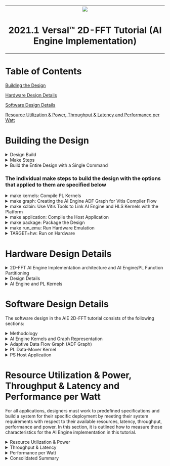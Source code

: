 <table>
 <tr>
   <td align="center"><img src="https://www.xilinx.com/content/dam/xilinx/imgs/press/media-kits/corporate/xilinx-logo.png" width="30%"/><h1>2021.1 Versal™ 2D-FFT Tutorial (AI Engine Implementation)</h1>
   </td>
 </tr>
</table>

# Table of Contents
[Building the Design](#Building-the-Design)

[Hardware Design Details](#Hardware-Design-Details)

[Software Design Details](#Software-Design-Details)

[Resource Utilization & Power, Throughput & Latency and Performance per Watt](#Resource-Utilization--Power-Throughput--Latency-and-Performance-per-Watt)

# Building the Design

<details>
<summary>Design Build</summary> 

## Design Build
In this section, you will build and run the 2D-FFT design using the AI Engine implementation. You will compile the AI Engine design and integrate it into a larger system design (including the Programmable Logic (PL) kernels and Processing System (PS) host application). You can review [Integrating the Application Section in the AI Engine Documentation](https://www.xilinx.com/html_docs/xilinx2021_1/vitis_doc/yii1603912637443.html) for the general flow. 

At the end of this section, the design flow will generate a new directory (called `build/`). Underneath are sub-directories named `fft2d_$(MAT_ROWS)x$(MAT_COLS)/x$(FFT_2D_INSTS)/` (for example, fft2d_1024x2048/x1/) depending on value of matrix dimensions `${MAT_ROWS}`, `${MAT_COLS}` and number of instances `$(FFT_2D_INSTS)` chosen in the build. Each sub-directory contains the `hw_emu/`, and/or `hw/` subfolders. The respective subfolders contain `Work/` and libadf.a, outputs from the AI Engine compiler, host app executable and the builds, targeted to `hw` or `hw_emu` respectively. The `hw_emu/` subfolder contains the build for hardware emulation. The `hw/` subfolder contains the build for hardware run on a VCK190 board.

</details>

<details>
<summary>Make Steps</summary> 

## Make Steps
To run the following `make` steps (e.g. `make kernels`, `make graph`, etc), you must be in the `AIE/` folder.\
Below are the `options` that can be specified in the make steps, see the make steps below for instructions how to apply them

`TARGET:` It can be set to hw or hw_emu to build the design in hardware or hardware emulation flow. Default is `hw_emu`

`FFT_2D_INSTS:` It can be set to 1, 5, or 10 to build the design with the number of kernel instances. Default is `1`

`ITER_CNT:` Number of iterations the design is run. Default is `8`

`FFT_2D_PT`: FFT 2D Point. Permissible values `64, 128, 256, 512 and 2048`

Dimensions of the Matrix:\
`MAT_ROWS x MAT_COLS:` Automatically configured as `FFT_2D_PT/2, FFT_2D_PT` -\
Number of Rows in the Input Matrix x Number of Cols in the Input Matrix,\
permissible values are `32x64, 64x128, 128x256, 256x512 and 1024x2048`. Default is `1024x2048`

`EN_TRACE:` Flag to enable trace-profiling. 0 is disabled and 1 is enabled. Default is `0 (disabled)`

The Makefile uses the below directory references:
```
# Relative fft_2d directory
RELATIVE_PROJECT_DIR := ./

# Absolute fft_2d directory = <user path>/Tutorials/AI_Engine/fft_2d
PROJECT_REPO := $(shell readlink -f $(RELATIVE_PROJECT_DIR))

DESIGN_REPO  := $(PROJECT_REPO)/design
AIE_SRC_REPO := $(DESIGN_REPO)/aie_src
HOST_APP_SRC := $(DESIGN_REPO)/host_app_src
PL_SRC_REPO  := $(DESIGN_REPO)/pl_src
SYSTEM_CONFIGS_REPO    := $(DESIGN_REPO)/system_configs
PROFILING_CONFIGS_REPO := $(DESIGN_REPO)/profiling_configs
BASE_BLD_DIR     := $(PROJECT_REPO)/build
FFTPT_BLD_DIR    := $(BASE_BLD_DIR)/fft2d_$(MAT_ROWS)x$(MAT_COLS)
INSTS_BLD_DIR    := $(FFTPT_BLD_DIR)/x$(FFT_2D_INSTS)
BUILD_TARGET_DIR := $(INSTS_BLD_DIR)/$(TARGET)
WORK_DIR         := Work
```

</details>

<details>
<summary>Build the Entire Design with a Single Command</summary>

## Build the Entire Design with a Single Command
If you are already familiar with the AI Engine and Vitis kernel compilation flows, you can build the entire design for each case of `FFT_2D_INSTS` with one command: 

```bash
make run (default hardware emulation, 1 instance, iterations=8, matrix dimentions rows=1024 and columns=2048, no trace-profiling )
```
or 
```bash
make run TARGET=hw FFT_2D_INSTS=5 ITER_CNT=16 EN_TRACE=1 FFT_2D_PT=64 (hardware, 5 instances, 16 iterations, enable trace profiling, matrix dimentions rows=32 and columns=64 )
```

This command will run the `make kernels`,`make graph`,`make xclbin`,`make application`,`make package` and `make run_emu` for hardware emulation or to run on hardware (VCK190 board) depending on the `TARGET` you specify. The settings also apply to individual make steps listed below.

**Note**

1) The generated files for each `FFT_2D_INSTS` are placed under invididual directory: `$(BUILD_TARGET_DIR)/`
2) See the specification in each make step below for options used and location of input and output files.

</details>

### The individual make steps to build the design with the options that applied to them are specified below

<details>
<summary>make kernels: Compile PL Kernels</summary> 

## make kernels: Compile PL Kernels
In this step, the Vitis compiler takes any V++ kernels (RTL or HLS C) in the PL region of the target platform (`xilinx_vck190_base_202110_1`) and the AI Engine kernels and graph and compiles them into their respective XO files. 

The following commands compiles the kernels (default TARGET=hw_emu, FFT_2D_INSTS=1, ITER_CNT=8 and FFT_2D_PT=2048). 

```
make kernels
```

The expanded command is as follows:

for dma_hls
```
mkdir -p $(BUILD_TARGET_DIR); \

cd $(BUILD_TARGET_DIR); \

v++ --target hw_emu --hls.clock 250000000:dma_hls --platform xilinx_vck190_base_202110_1 \
   --save-temps --temp_dir $(BUILD_TARGET_DIR)/_x --verbose -g -c -k dma_hls \
   $(DESIGN_REPO)/pl_src/dma_hls.cpp -o $(BUILD_TARGET_DIR)/dma_hls.hw_emu.xo
```
[Detailed Desicription of All Vitis Compiler Switches](https://www.xilinx.com/html_docs/xilinx2021_1/vitis_doc/vitiscommandcompiler.html#wrj1504034328013)\
Summary of the Switches used:
|Switch|Description|
|  ---  |  ---  |
|--target \| -t [hw\|hw_emu]|Specifies the build target.|
|--platform \| -f|Specifies the name of a supported acceleration platform as specified by the $PLATFORM_REPO_PATHS environment variable or the full path to the platform XPFM file.|
|--save-temps \| -s|Directs the Vitis compiler command to save intermediate files/directories created during the compilation and link process. Use the `--temp_dir` option to specify a location to write the intermediate files to.|
|--temp_dir <string>|This allows you to manage the location where the tool writes temporary files created during the build process. The temporary results are written by the Vitis compiler, and then removed, unless the `--save-temps` option is also specified.|
|--verbose|Display verbose/debug information.|
|--compile \| -c|Required for compilation to generate XO files from kernel source files.|
|--kernel \<arg\>\|-k \<arg\>|Compile only the specified kernel from the input file. Only one -k option is allowed per Vitis compiler command.|
|--output \| -o|Specifies the name of the output file generated by the V++ command. The DMA HLS kernels output should be XO.|

|Input|Description|
|  ---  |  ---  |
|$(PL_SRC_REPO)/dma_hls.cpp|Defines the data-mover PL kernel.|

|Output|Description|
|  ---  |  ---  |
|$(BUILD_TARGET_DIR)/dma_hls.hw_emu.xo|The data-mover kernel object file.|

</details>

<details>
<summary>make graph: Creating the AI Engine ADF Graph for Vitis Compiler Flow</summary> 

## make graph: Creating the AI Engine ADF Graph for Vitis Compiler Flow

An ADF graph can be connected to an extensible Vitis platform (the graph I/Os can be connected either to platform ports or to ports on Vitis kernels through Vitis compiler connectivity directives). 
* The AI Engine ADF C++ graph of the design contains AI Engine kernels and PL kernels. 
* All interconnects between kernels are defined in the C++ graph
* All interconnections to external I/O are fully specified in the C++ simulation testbench (`graph.cpp`) that instantiates the C++ ADF graph object. 

To compile the graph using the Makefile flow type (default FFT_2D_INSTS=1, ITER_CNT=8, FFT_2D_PT=2048) :
```
make graph
```
The following AI Engine compiler command compiles the AI Engine design graph: 
```
cd $(BUILD_TARGET_DIR); \

aiecompiler -include=$(AIE_SRC_REPO) -include=<DSPLIB_ROOT>/L1/include/aie \
   -include=<DSPLIB_ROOT>/L1/src/aie \
   -include=<DSPLIB_ROOT>/L1/tests/aie/inc \
   -include=<DSPLIB_ROOT>/L1/tests/aie/src \
   -include=<DSPLIB_ROOT>/L2/include/aie \
   -include=<DSPLIB_ROOT>/L2/tests/aie/common/inc \
   --verbose --Xpreproc="-DFFT2D_INSTS=1" --Xpreproc="-DMAT_ROWS=1024" --Xpreproc="-DMAT_COLS=2048" \
   --platform=<PLATFORM_REPO_PATHS/xilinx_vck190_base_202110_1>/xilinx_vck190_base_202110_1.xpfm \
   --log-level=5 --test-iterations=2 --dataflow --heapsize=7000 \
   --Xchess="main:bridge.llibs=softfloat m" --workdir=Work $(AIE_SRC_REPO)/graph.cpp 2>&1 | tee -a aiecompiler.log 

 ```
[AIE Programming Environment Documentation](https://www.xilinx.com/html_docs/xilinx2021_1/vitis_doc/vjv1611769393894.html)
|Switch|Description|
|  ---  |  ---  |
|--include=\<string\>|Specify compile-time include directory (zero or more).|
|--verbose\|-v|Verbose output of the AI Engine compiler emits compiler messages at various stages of compilation. These debug and tracing logs provide useful messages on the compilation process.|
|--Xpreproc="-D\<Pre-processor Macro String\>"|Specify compile time Macro.|
|--Xchess="\<Chess Make Options\>"|Specify compile time chess Make Options, "main:bridge.llibs=softfloat m" enables floating point operations.|
|--heapsize=\<int\>|Heapsize in bytes.|
|--log-level=\<int\>|Log level for verbose logging (default=1).|
|--workdir=\<string\>|By default, the compiler writes all outputs to a sub-directory of the current directory, called Work. Use this option to specify a different output directory.|

The following is a description of the output objects that results from executing the AI Engine compiler (`aiecompiler`) command

|Inputs Sources|Description|
|  ---  |  ---  |
|$(AIE_SRC_REPO)/graph.cpp|Defines the rowise and colwise fft graph objects.|

|Output Objects|Description|
|  ---  |  ---  |
|$(BUILD_TARGET_DIR)/libadf.a|Compiled AI Engine design graph|
|$(BUILD_TARGET_DIR)/Work/|Directory that contains all outputs of the AI Engine compiler.|
</details>

<details>
<summary>make xclbin: Use Vitis Tools to Link AI Engine and HLS Kernels with the Platform</summary> 

## make xclbin: Use Vitis Tools to Link AI Engine and HLS Kernels with the Platform
After the AI Engine kernels and graph and PL HLS kernels have been compiled, you can use the Vitis compiler to link them with the platform to generate a XCLBIN file. 

The Vitis tools allow you to integrate the AI Engine, HLS, and RTL kernels into an existing extensible platform. This is an automated step from a software developer perspective where the platform chosen is provided by the hardware designer (or you can opt to use one of the many extensible base platforms provided by Xilinx and the Vitis tools build the hardware design and integrate the AI Engine and PL kernels into the design).
 
To test this feature in this tutorial, use the base VCK190 platform to build the design.
 
The command to run this step is shown as follows (default TARGET=hw_emu, FFT_2D_INSTS=1, ITER_CNT=8, EN_TRACE=0, FFT_2D_PT=2048 ):
```
make xclbin
``` 

The expanded command is as follow: 
```
cd $(BUILD_TARGET_DIR);	\

v++ -l --platform xilinx_vck190_base_202110_1 --save-temps \
   --temp_dir $(BUILD_TARGET_DIR)/_x --verbose -g --clock.freqHz 250000000:dma_hls_0 \
   --clock.defaultTolerance 0.001 --config $(SYSTEM_CONFIGS_REPO)/x1.cfg \
   --vivado.prop fileset.sim_1.xsim.simulate.log_all_signals=true \
   -t hw_emu -o $(BUILD_TARGET_DIR)/vck190_aie_fft_2d.hw_emu.xclbin \
   $(BUILD_TARGET_DIR)/dma_hls.hw_emu.xo \
   $(BUILD_TARGET_DIR)/libadf.a

```

If EN_TRACE is enabled, the following v++ flags are also set
```
   --profile.data dma_hls:all:all or profile.data dma_hls:all:strmInp_from_colwiseFFT (for higher instances) \
   --profile.trace_memory DDR

```
For higher values of FFT_2D_INSTS, only the `strmInp_from_colwiseFFT` port is profiled to avoid too much data.

[Detailed Description of Vitis Linking Options](https://www.xilinx.com/html_docs/xilinx2021_1/vitis_doc/buildingdevicebinary.html#mjs1528399150499)\
|Switch|Description|
|  ---  |  ---  |
|--platform \| -f|Specifies the name of a supported acceleration platform as specified by the $PLATFORM_REPO_PATHS environment variable or the full path to the platform XPFM file.|
|--save-temps \| -s|Directs the V++ command to save intermediate files/directories created during the compilation and link process. Use the `--temp_dir` option to specify a location to write the intermediate files to.|
|--temp_dir <string>|This allows you to manage the location where the tool writes temporary files created during the build process. The temporary results are written by the Vitis compiler, and then removed, unless the `--save-temps` option is also specified.|
|--verbose|Display verbose/debug information.|
|--config <config_file>|Specifies a configuration file containing V++ switches.|
|--output \| -o|Specifies the name of the output file generated by the V++ command. In this design the outputs of the DMA HLS kernels and the PL kernels interfacing with the AI Engine are in XO files.|
|--profile.data [<kernel_name>\|all]:[<cu_name>\|all]:[<interface_name>\|all]\(:[counters\|all]\)|Enables monitoring of data ports through the monitor IPs. This option needs to be specified during linking. [Detailed Profiling Options](https://www.xilinx.com/html_docs/xilinx2021_1/vitis_doc/vitiscommandcompiler.html#lpy1600804966354)|
|--profile.trace_memory \<FIFO\>:\<size\>\|\<MEMORY\>[\<n\>]|When building the hardware target \(-t=hw\), use this option to specify the type and amount of memory to use for capturing trace data. [Detailed Profiling Options](https://www.xilinx.com/html_docs/xilinx2021_1/vitis_doc/vitiscommandcompiler.html#lpy1600804966354)|

The information to tell the linker how to connect the AI Engine and PL kernels together is described in a configuration file `system_configs/x$(FFT_2D_INSTS).cfg`. The file describes the overall connection scheme of the system.

```
[connectivity]
nk=dma_hls:1:dma_hls_0

#Connections For FFT-2D Insts 0...
stream_connect=dma_hls_0.strmOut_to_rowiseFFT:ai_engine_0.DataIn0
stream_connect=ai_engine_0.DataOut0:dma_hls_0.strmInp_from_rowiseFFT
stream_connect=dma_hls_0.strmOut_to_colwiseFFT:ai_engine_0.DataIn1
stream_connect=ai_engine_0.DataOut1:dma_hls_0.strmInp_from_colwiseFFT

[advanced]
# Disable Profiling in hw_emu so that it is faster...
param=hw_emu.enableProfiling=false

# Export the xsa of the design..
param=compiler.addOutputTypes=hw_export

```

[Detailed Description of Vitis Compiler Configuration File](https://www.xilinx.com/html_docs/xilinx2021_1/vitis_doc/vitiscommandcompiler.html?hl=--config#pni1524163195211)\
|Switch|Comment|
|  ---  |  ---  |
|--connectivity.nk|Number of kernels. `dma_hls:1:dma_hls_0` means that the Vitis compiler should instantiate one dma_hls kernel and name the instance `dma_hls_0`.|
|--connectivity.stream_connect|How the kernels will connect to IPs, platforms, or other kernels. The output of the AI Engine compiler tell you the interfaces that need to be connected. `dma_hls_0.strmOut_to_rowiseFFT:ai_engine_0.DataIn0` means that the Vitis compiler should connect the port `strmOut_to_rowiseFFT` of `dma_hls` pl-kernel to the shim channel of AI Engine with logical name `DataIn0`, defined in `$(AIE_SRC_REPO)/graph.cpp` as part of PLIO instantiation.|
|param=compiler.addOutputTypes=hw_export| This option tells the Vitis compiler that besides creating an XCLBIN file, it also outputs an XSA file which is needed to create a post-Vivado fixed platform for Vitis software developement.|

Note that the Vitis compiler calls Vivado® IP integrator under the hood to build the design. The platform and kernels are input to the Vivado Design Suite, which produces a simulation XSA or an XSA after running place and route on the design. The point at which the XSA is produced from Vivado is dependent on what `-target` option is set on the the Vitis compiler command line. 

Note that you can now view the Vivado project, which is located in the `$(BUILD_TARGET_DIR)/_x/link/vivado/vpl/prj` directory.

Now you have generated the XCLBIN file that will be used to execute your design on the platform.

</details>

<details>
<summary>make application: Compile the Host Application</summary> 

## make application: Compile the Host Application
You can compile the host application by following the typical cross-compilation flow for the Cortex-A72. To build the application run the following command (default FFT_2D_INSTS=1, ITER_CNT=8, FFT_2D_PT=2048 ):
```
make application
```
or
```
cd $(BUILD_TARGET_DIR);	\

aarch64-xilinx-linux-g++ -mcpu=cortex-a72.cortex-a53 -march=armv8-a+crc -fstack-protector-strong\
   -D_FORTIFY_SOURCE=2 -Wformat -Wformat-security -Werror=format-security --sysroot=$(SDKTARGETSYSROOT) -O -c\
   -std=c++14 -D__linux__ -D__PS_ENABLE_AIE__ -DXAIE_DEBUG -DFFT2D_INSTS=1 -DITER_CNT=8\
   -DMAT_ROWS=1024 -DMAT_COLS=2048 -I$(SDKTARGETSYSROOT)/usr/include/xrt -I$(XILINX_VITIS)/aietools/include/\
   -I$(SDKTARGETSYSROOT)/usr/include -I$(SDKTARGETSYSROOT)/usr/lib -I$(AIE_SRC_REPO) -I$(HOST_APP_SRC)\
   -I$(DSPLIB_ROOT)/L1/include/aie -I$(DSPLIB_ROOT)/L1/src/aie -I$(DSPLIB_ROOT)/L1/tests/aie/inc\
   -I$(DSPLIB_ROOT)/L1/tests/aie/src -I$(DSPLIB_ROOT)/L2/include/aie -I$(DSPLIB_ROOT)/L2/tests/aie/common/inc\
   $(BUILD_TARGET_DIR)/$(WORK_DIR)/ps/c_rts/aie_control_xrt.cpp -o $(BUILD_TARGET_DIR)/app_control.o

aarch64-xilinx-linux-g++ -mcpu=cortex-a72.cortex-a53 -march=armv8-a+crc -fstack-protector-strong\
   -D_FORTIFY_SOURCE=2 -Wformat -Wformat-security -Werror=format-security --sysroot=$(SDKTARGETSYSROOT) -O -c\
   -std=c++14 -D__linux__ -D__PS_ENABLE_AIE__ -DXAIE_DEBUG -DFFT2D_INSTS=1 -DITER_CNT=8\
   -DMAT_ROWS=1024 -DMAT_COLS=2048 -I$(SDKTARGETSYSROOT)/usr/include/xrt -I$(XILINX_VITIS)/aietools/include/\
   -I$(SDKTARGETSYSROOT)/usr/include -I$(SDKTARGETSYSROOT)/usr/lib -I$(AIE_SRC_REPO) -I$(HOST_APP_SRC)\
   -I$(DSPLIB_ROOT)/L1/include/aie -I$(DSPLIB_ROOT)/L1/src/aie -I$(DSPLIB_ROOT)/L1/tests/aie/inc\
   -I$(DSPLIB_ROOT)/L1/tests/aie/src -I$(DSPLIB_ROOT)/L2/include/aie -I$(DSPLIB_ROOT)/L2/tests/aie/common/inc\
   $(HOST_APP_SRC)/fft_2d_aie_app.cpp -o $(BUILD_TARGET_DIR)/fft_2d_aie_app.o -L$(SDKTARGETSYSROOT)/usr/lib\
   -L$(XILINX_VITIS)/aietools/lib/aarch64.o -L$(XILINX_VITIS)/aietools/lib/lnx64.o -ladf_api_xrt -lxrt_coreutil

aarch64-xilinx-linux-g++ -mcpu=cortex-a72.cortex-a53 -march=armv8-a+crc -fstack-protector-strong
   -D_FORTIFY_SOURCE=2 -Wformat -Wformat-security -Werror=format-security --sysroot=$(SDKTARGETSYSROOT)\
   $(BUILD_TARGET_DIR)/app_control.o $(BUILD_TARGET_DIR)/fft_2d_aie_app.o -L$(SDKTARGETSYSROOT)/usr/lib\
   -L$(XILINX_VITIS)/aietools/lib/aarch64.o -L$(XILINX_VITIS)/aietools/lib/lnx64.o\
   -ladf_api_xrt -lxrt_coreutil -o $(BUILD_TARGET_DIR)/fft_2d_aie_xrt.elf
```
[XRT Documentation](https://xilinx.github.io/XRT/2021.1/html/index.html)\
[Details of Host Application Programming](https://www.xilinx.com/html_docs/xilinx2021_1/vitis_doc/devhostapp.html#vpy1519742402284)
|Switch|Description|
|  ---  |  ---  |
|-O \| Optimize.| Optimizing compilation takes somewhat more time, and a lot more memory for a large function. With -O, the compiler tries to reduce code size and execution time, without performing any optimizations that can take a great deal of compilation time.|
|-D__linux__|
|-DXAIE_DEBUG|Enable debug interface capabilities where certain core status, event status, or stack trace can be dumped out.|
|-D\<Pre-processor Macro String\>=\<value\>|Pass Pre-processor Macro definitions to the cross-compiler.|
|-I \<dir\>|Add the directory `dir` to the list of directories to be searched for header files.|
|-o \<file\>|Place output in file `<file>`. This applies regardless of the output being produced, whether it be an executable file, an object file, an assembler file or preprocessed C code.|
|--sysroot=\<dir\>|Use `dir` as the logical root directory for headers and libraries. For example, if the compiler would normally search for headers in `/usr/include` and libraries in `/usr/lib`, it will instead search `dir/usr/include` and `dir/usr/lib`. This is automatically set by the `env_setup.sh` script|
|-l\<library\>|Search the library named `library` when linking. The 2D-FFT tutorial requires `adf_api_xrt` and `xrt_coreutil` libraries.|
|-L \<dir\>|Add directory `<dir>` to the list of directories to be searched for -l.|

The following is a description of the input sources compiled by the AI Engine compiler command. 

|Inputs Sources|Description|
|  ---  |  ---  |
|$(HOST_APP_SRC)/fft_2d_aie_app.cpp|Source application file for the `fft_2d_aie_xrt.elf` that will run on an A72 processor.|
|$(BUILD_TARGET_DIR)/Work/ps/c_rts/aie_control_xrt.cpp|This is the AI Engine control code generated implementing the graph APIs for the Lenet graph.|

The following is a description of the output objects that results from executing the AI Engine compiler command with the above inputs and options. 

|Output Objects|Description|
|  ---  |  ---  |
|$(BUILD_TARGET_DIR)/fft_2d_aie_xrt.elf|The executable that will run on an A72 processor.|

</details>

<details>
<summary>make package: Package the Design</summary> 

## make package: Package the Design
With the AI Engine outputs created, as well as the new platform, you can now generate the Programmable Device Image (PDI) and a package to be used on an SD card. The PDI contains all executables, bitstreams, configurations of the device. The packaged SD card directory contains everything to boot Linux, the generated applications and `.xclbin`.

The command to run this step is as follows (default TARGET=hw_emu, EN_TRACE=0, FFT_2D_INSTS=1, FFT_2D_PT=2048 ):
```
make package
``` 

or 
```
cp $(PROJECT_REPO)/run_script.sh $(BUILD_TARGET_DIR)/
cd$(BUILD_TARGET_DIR);	\

v++ -p -t hw --save-temps --temp_dir $(BUILD_TARGET_DIR)/_x -f xilinx_vck190_base_202110_1\
   --package.rootfs $(XLNX_VERSAL)/rootfs.ext4\
   --package.kernel_image $(XLNX_VERSAL)/Image --package.boot_mode=sd\
   --package.out_dir $(BUILD_TARGET_DIR)/package --package.image_format=ext4\
   --package.sd_file $(BUILD_TARGET_DIR)/fft_2d_aie_xrt.elf \
   $(BUILD_TARGET_DIR)/vck190_aie_fft_2d.hw.xclbin $(BUILD_TARGET_DIR)/libadf.a \
   --package.defer_aie_run \
```

If EN_TRACE is enabled, the following v++ flags are also set
```
   --package.sd_file $(PROFILING_CONFIGS_REPO)/xrt.ini
```

If XRT_ROOT is set, the following v++ flags are also set
```
   --package.sd_dir $(XRT_ROOT)
```
[Details of Packaging the System](https://www.xilinx.com/html_docs/xilinx2021_1/vitis_doc/packagesystem1.html#cwq1586366344968)
|Switch|Description|
|  ---  |  ---  |
|--target \| -t [hw\|hw_emu]|Specifies the build target.|
|--package \| -p|Packages the final product at the end of the Vitis compile and link build process.|
|--package.rootfs \<arg\>|Where \<arg\> specifies the absolute or relative path to a processed Linux root file system file. The platform RootFS file is available for download from xilinx.com. Refer to the Vitis Software Platform Installation for more information.|
|--package.kernel_image \<arg\>|Where \<arg\> specifies the absolute or relative path to a Linux kernel image file. Overrides the existing image available in the platform. The platform image file is available for download from xilinx.com. Refer to the Vitis Software Platform Installation for more information.|
|--package.boot_mode \<arg\>|Where \<arg\> specifies <ospi\|qspi\|sd> Boot mode used for running the application in emulation or on hardware.|
|--package.image_format|Where \<arg\> specifies \<ext4\|fat32\> output image file format. `ext4`: Linux file system and `fat32`: Windows file system|
|--package.sd_file|Where \<arg\> specifies an ELF or other data file to package into the `sd_card` directory/image. This option can be used repeatedly to specify multiple files to add to the `sd_card`.|
|--package.defer_aie_run| Load the AI Engine application with the ELF file, but wait to run it until graph run directs it. Required in PS based AI Engine flow.|

|Inputs Sources|Description|
|  ---  |  ---  |
|$(PLATFORM_REPO_PATHS)/sw/versal/xrt|The PS Host Application needs the XRT headers in this folder to execute.|
|$(PLATFORM_REPO_PATHS)/sw/versal/xilinx-versal/rootfs.ext4|The Root Filesystem file for Petalinux.|
|$(PLATFORM_REPO_PATHS)/sw/versal/xilinx-versal/Image|The pre-built Petalinux Image the processor boots from.|
|$(BUILD_TARGET_DIR)/fft_2d_aie_xrt.elf|The PS Host Application executabled created in the `make application` step.|
|$(BUILD_TARGET_DIR)/vck190_aie_fft_2d.hw_emu.xclbin|The XCLBIN file created in the `make xclbin` step.|
|$(BUILD_TARGET_DIR)/libadf.a|The compiled AI Engine design graph created in the `make graph` step.|

The output of the V++ Package step is the package directory that contains the contents to run hardware emulation. 

|Output Objects|Description|
|  ---  |  ---  |
|$(BUILD_TARGET_DIR)/package|The hardware emulation package that contains the boot file, hardware emulation launch script, the PLM and PMC boot files, the PMC and QEMU command argument specification files, and the Vivado simulation folder.|

</details>

<details>
<summary>make run_emu: Run Hardware Emulation</summary>

## make run_emu: Run Hardware Emulation
After packaging, everything is set to run emulation or hardware. 
To run emulation use the following command ( default TARGET=hw_emu ):
```
make run_emu 
```
or
```
###########################################################################
Hardware Emulation Goto:
$(BUILD_TARGET_DIR)/package

and do:
./launch_hw_emu.sh or ./launch_hw_emu.sh -g (for waveform viewer)...

```
When launched, you will see the QEMU simulator load. Wait for the autoboot countdown to go to zero, and after a few minutes, you will see the root Linux prompt come up: 
```bash
root@versal-rootfs-common-2021.1:~#
```
After the root prompt comes up, run the following commands to run the design:  
```
mount /dev/mmcblk0p1 /mnt
cd /mnt
export XILINX_XRT=/usr
./fft_2d_aie_xrt.elf a.xclbin
```
The `fft_2d_aie_xrt.elf` should execute, and after a few minutes, you should see the output with *TEST PASSED* on the console. When this is shown, run the following keyboard command to exit the QEMU instance: 

```
#To exit QEMU Simulation
Press CtrlA, let go of the keyboard, and then press x 
```

To run with waveform do the following:
```
cd $(BUILD_TARGET_DIR)/package
./launch_hw_emu.sh -g
```
The XSIM Waveform Viewer is launched. Drag and drop the signals into the Viewer and click Play to start the emulation. Go back to the terminal and wait for the Linux prompt to show up. 

In the XSIM Waveform Viewer, you will see the signals you added to the waveform adjusting over the execution of the design. Once done, hit the pause button and close the window to end the emulation.\
\
Waveform View of the 32x64 - 1x design:\
![Image of 2D-FFT AIE HW_EMU run Waveform View For 32x64-1x Design](images/fft_2d_aie_hw_emu_waveform_view_32x64_x1.PNG)

</details>

<details>
<summary>TARGET=hw: Run on Hardware</summary>

## Run on Hardware

To run the design in hardware, re-run the following "make" steps with TARGET=hw and other applicable options (see the make steps above)
```
make kernels TARGET=hw
make xclbin TARGET=hw 
make package TARGET=hw 
```
These command create a `$(BUILD_TARGET_DIR)` folder with the kernels, `xclbin`, and `package` for a hardware run. 

Then run the following step to setup the execution file; the generated images and base images (`$(BUILD_TARGET_DIR)/package/sd_card` and `$(BUILD_TARGET_DIR)/package/sd_card.img`)
```
make run_emu TARGET=hw 
```
These command create a `build/hw` folder with the kernels, `xclbin`, and `package` for a hardware run. 

Now follow **Steps 1-9** to run the `fft_2d_aie_xrt.elf` excutable on your VCK190 board. 

**Step 1.** Ensure your board is powered off. 

**Step 2.** Use an SD card writer (such as balenaEtcher) to flash the `sd_card.img` file an SD card. 

**Step 3.** Plug the flashed SD card into the top slot of the VCK190 board. 

**Step 4.** Set the switch SW1 Mode\[3:0\]=1110 = OFF OFF OFF ON

**Step 5.** Connect your computer to the VCK190 board using the included USB cable. 

**Step 6.** Open a TeraTerm terminal and select the correct COM port. Set the port settings to the following: 
```
Port: <COMMXX>
Speed: 115200
Data: 8 bit
Parity: none
Stop Bits: 1 bit
Flow control: none
Transmit delay: 0 msec/char 0 msec/line
```

**Step 7.** Power on the board.

**Step 8.** Wait until you see the `root@versal-rootfs-common-2021_1` Linux command prompt. Press enter a few times to get past any `xinit` errors. 

**Step 9.** Run the following commands into the TeraTerm terminal: 
```
cd /mnt/sd-mmcblk0p1
export XILINX_XRT=/usr
./init.sh

./fft_2d_aie_xrt.elf a.xclbin
```

</details>

# Hardware Design Details
<details>
<summary>2D-FFT AI Engine Implementation architecture and  AI Engine/PL Function Partitioning</summary>

## 2D-FFT AI Engine Implementation architecture and  AI Engine/PL Function Partitioning
The following figure shows a high level block diagram of the design. The test harness consists of the AI Engine and data-mover-HLS kernels(dma_hls). In this setup, the interface between the data-mover kernels and AI Engine cores is AXI4-stream, with the data width of 128bit and the data-mover kernels and the AI Engine array interface are running at 250MHz.
Datamover is pl-based data generator and checker, it generates impulse input and checks the output of rowise-fft core for response of the same, and subsequently generates the transposed pattern of the rowise fft output and feeds that to the colwise fft core and checks the output of the same.

![Image of 2D-FFT AIE Implementation Architecture](images/fft_2d_aie_block_diagram.PNG)

</details>

<details>
<summary>Design Details</summary>

## Design Details
The design in this tutorial starts with a base platform containing the Control Interface and Processing System (CIPS), NoC, and AI Engine and the interfaces among them. The v++ linker step builds on top of the base platform by adding the AI Engine graphs and PL kernels. To add the various functions in a system level design, PL kernels are added to the base platform depending on the application, that is, the PL kernels present in each design may vary. An ADF graph is connected to an extensible Vitis platform where the graph I/Os are connected either to the platform ports or to ports on Vitis kernels through the the Vitis compiler connectivity directives. In the design, the components are added by v++ -l step (make XCLBIN in the tool flow section above) and include the following:
* `libadf.a`
* data-mover kernel (`dma_hls.[hw|hw_emu].xo`)
* connections interfaces defined in system configuration file

To see a schematic view of the design with the extended platform as shown in the following figure, open in Vivado 

`build/fft2d_$(MAT_ROWS)x$(MAT_COLS)/x$(FFT_2D_INSTS)/[hw|hw_emu]/_x/link/vivado/vpl/prj/prj.xpr`

![Image of 2D-FFT AIE 1x Vivado BD](images/fft_2d_aie_1x_vivado_bd.PNG)

In this design, the 2D FFT computation happens in two stages: the first compute is across the row vectors and the second stage is performed across the column vectors. The input data is accessed linearly and streamed to the AI Engines which perform MAT_COLS( default 2048 ) point FFT. The data coming out of the AI Engines is streamed to a PL Kernels where it is checked against the expected pattern(First row should be 1 remaining should be 0), mismatch if any is recorded in variable stage0_errCnt. Transposed pattern of the output of the row vectors is then linearly streamed into another AI Engine which performs MAT_ROWS( default 1024 ) point FFT. The output is streamed into data-mover kernel again and is checked against expected pattern(All values should be 1), mismatch if any is stored in variable stage1_errCnt. Finally the sum of stage0_errCnt and stage1_errCnt is returned from the kernel, which is read in the host app to determine whether the test has passed or failed.

Notice the system debugging and profiling IP (DPA) is added to the PL region of the device to capture AI Engine run-time trace data if the EN_TRACE option is enabled in the design. The dma_hls kernel and the AI Engine Array Interface are both operating at 250 MHz and unlike the DSP implementation there is no clock domain crossing in the PL region in this design.

</details>

<details>
<summary>AI Engine and PL Kernels</summary>

## AI Engine and PL Kernels
The top level AI Engine graph graph.cpp contains 2 subgraphs, `FFTrows_graph` and `FFTcols_graph`. Each subgraph contains the individual AI Engine kernel, `*FFTrow_gr.getKernels()` and `*FFTcol_gr.getKernels()` which performs `MAT_COLS` and `MAT_ROWS` point FFT respectively.

The PL-based data-movers consist of dma_hls kernel, which generates impulse input and check the output of each fft stage for the expected pattern.

**DMA_HLS**
* Internally comprises of 4 loops mm2s0, s2mm0 , mm2s1 and s2mm1. With s2mm0 - mm2s1 sequenced one after the other and wrapped into dmaHls_rowsToCols function and, mm2s0, dmaHls_rowsToCols and s2mm1 concurrently scheduled.
* The data width is 128 bits at both the AXI4-stream IO side.
* Working at 250 Mhz.

</details>

# Software Design Details
The software design in the AIE 2D-FFT tutorial consists of the following sections:

<details>
<summary>Methodology</summary>

## Methodology
The following figure elaborates on the AIE Implementation Methodology.

![Image of 2D-FFT AIE Implementation Methodology](images/fft_2d_aie_block_diagram_methodology.PNG)

### AIE
* **Independent Cores** \
Both AIE graphs for `FFTrows_graph` and `FFTcols_graph` are to be configured to be independent, with runtime ratios set to >= 0.6. So that each can be run independently of each other.
```
...
runtime<ratio>(*FFTrow_gr.getKernels()) = 0.6;
...
runtime<ratio>(*FFTcol_gr.getKernels()) = 0.6;
...
```

* **Window Streaming Buffer Config** \
Graph `FFTrows_graph` does `MAT_COLS` point FFT and runs for `MAT_ROWS` number of Iterations. But for graph `FFTcols_graph` increase the `TP_WINDOW_VSIZE` to `MAT_COLS` instead of `MAT_ROWS` and it does `MAT_ROWS` point FFT, but runs for `MAT_ROWS` number of Iterations instead of `MAT_COLS`. This reduces the ping-pong overhead which improves the overall throughput. \
Large windows may result in mapper errors due to excessive memory usage. The increased `TP_WINDOW_VSIZE` reduces ping-pong overhead, but increases the utilization of AIE cores and thereby the power consumption. In this design due to rows to cols ratio being 1:2 the `TP_WINDOW_VSIZE` of both graphs are also in the same ratio. Which gives an additional increase in throughput with minimal increase in utilization.
```
...
// TP_WINDOW_VSIZE for FFTrows_graph...
#define FFT_ROW_TP_WINDOW_VSIZE MAT_COLS

// TP_WINDOW_VSIZE for FFTcols_graph
// Increasing the "TP__WINDOW _VSIZE" so that the ping-pong overhead is less
// Assigning it as MAT_COLS instead of MAT_ROWS...
#define FFT_COL_TP_WINDOW_VSIZE MAT_COLS
...
// FFTrows_graph I/O WINDOW BUFF SIZE IN BYTES...
#define FFT_ROW_WINDOW_BUFF_SIZE (FFT_ROW_TP_WINDOW_VSIZE * 4)
// FFTcols_graph I/O WINDOW BUFF SIZE IN BYTES...
#define FFT_COL_WINDOW_BUFF_SIZE (FFT_COL_TP_WINDOW_VSIZE * 4)
...
```

### Data-Mover
* **Data Generation/Checking and Sequencing** \
The data-mover comprises of 4 loops `mm2s0, s2mm0, mm2s1 and s2mm1`.\
`s2mm0 and mm2s1` are wrapped into a single function `dmaHls_rowsToCols`. Within that the execution sequence is `s2mm0` followed by `mm2s1`. `s2mm0 and s2mm1` functions check the output of `rowise and colwise fft` respectively, against expected golden.

* **Concurrent Scheduling** \
The concurrent scheduling is required so that each function is independently running and the execution of one function is not blocking the other.\
The concurrent scheduling of the 3 functions `mm2s0, dmaHls_rowsToCols and s2mm1`, done as below using `#pragma HLS DATAFLOW`.
```
#pragma HLS DATAFLOW
...
LOOP_ITER_MM2S0:for(int i = 0; i < iterCnt; ++i)
{
   #pragma HLS loop_tripcount min=1 max=8
   
   mm2s0(strmOut_to_rowiseFFT, matSz);
}

LOOP_ITER_S2MM0_TO_MM2S1:for(int i = 0; i < iterCnt; ++i)
{
   #pragma HLS loop_tripcount min=1 max=8
   
   dmaHls_rowsToCols(strmInp_from_rowiseFFT, strmOut_to_colwiseFFT, \
                     matSz, rows, cols, stg0_errCnt, goldenVal);
}

LOOP_ITER_S2MM1:for(int i = 0; i < iterCnt; ++i)
{
   #pragma HLS loop_tripcount min=1 max=8
   
   s2mm1(strmInp_from_colwiseFFT, matSz, stg1_errCnt, goldenVal);
}
...
```

* **Vitis HLS Scheduling and Dataflow View**
![Image of Datamover Scheduler View](images/dma_hls_scheduler_view.PNG)
![Image of Datamover Dataflow View](images/dma_hls_dataflow_view.PNG)

### Streaming Interface Data-width
Streaming Interface Data-width is kept as `128Bit` to reduce Read/Write overhead while processing data.

### Frequency Selection
As In the AI Engine Implementation AIE Kernels are configured for `cint16 / 4bytes` and the streaming interface is at `128bit / 16bytes`, frequency of the AIE array is at 1000Mhz and the data-mover is kept at 250Mhz, maintaining a 1:4 ratio.

</details>

<details>
<summary>AI Engine Kernels and Graph Representation</summary>

## AI Engine Kernels and Graph Representation
An AI Engine kernel is a C/C++ program written using specialized intrinsic calls that target the VLIW vector processor. The AI Engine compiler compiles the kernel code to produce an executable ELF file for each of the AI Engines being used in the design. Review [AI Engine Kernel Programming Section in the AI Engine Documentation](https://www.xilinx.com/html_docs/xilinx2021_1/vitis_doc/yii1603912637443.html) for a high-level overview of kernel programming. These kernels can be stitched together to function as AI Engine graphs written in C++. In this design, the AI Engine compiler writes a summary of compilation results $(BUILD_TARGET_DIR)/Work/graph.aiecompile_summary. You can view the graph by running the following command:

`vitis_analyzer $(BUILD_TARGET_DIR)/Work/graph.aiecompile_summary`

The following figures show the graph representation of the AI Engine kernels (default fft 2048 point and fft 1024 point, FFT_2D_INSTS=1). Note in addition to the compute units there are also the twiddle factor LUTs (fft_lut_tw*) and temporary buffers for FFT stages (fft_2048/1024_tmp*)

![Image of 2D-FFT AI Engine 2K point Graph](images/fft_2d_aie_fft_rows_graph_for_2kpt_1x.PNG)
![Image of 2D-FFT AI Engine 1K point Graph](images/fft_2d_aie_fft_cols_graph_for_1kpt_1x.PNG)

</details>

<details>
<summary>Adaptive Data Flow Graph (ADF Graph)</summary>

## Adaptive Data Flow Graph (ADF Graph)

This section describes the overall data-flow graph specification of the 2D-FFT design using AI Engine which is compiled by the AI Engine compiler. Refer to [AI Engine Programming Section in the AI Engine Documentation](https://www.xilinx.com/html_docs/xilinx2021_1/vitis_doc/yii1603912637443.html) for information on ADF graphs.

The overall graph definition of the design is contained in the `graph.cpp` file. The top level graph in contains of 2 subgraphs, `FFTrows_graph` and `FFTcols_graph`, each with `FFT_2D_INSTS` number of objects. The following describes the definition of the subgraphs (the FFTrows_graph is used as illustration).

### Define the graph class
Define the graph classes by using the objects defined in the appropriate name space. It must include the Adaptive Data Flow (ADF) library and [Vitis DSP Library](https://xilinx.github.io/Vitis_Libraries/dsp/2021.1/user_guide/L2/2-dsp-lib-func.html#fft-ifft) for fft. A general specification is put in for adf namespace:
```
#pragma once

// Input data type...
#define FFT_2D_TT_DATA cint16
// Twiddle Factor data type...
#define FFT_2D_TT_TWIDDLE cint16

// FFTrows_graph FFT point size...
#define FFT_ROW_TP_POINT_SIZE MAT_COLS
// FFTcols_graph FFT point size...
#define FFT_COL_TP_POINT_SIZE MAT_ROWS

// 1 (FFT) or 0 (IFFT)...
#define FFT_2D_TP_FFT_NIFFT 1
// 0 Bit Shift before output, will have to change based on input...
#define FFT_2D_TP_SHIFT 0    
// FFT divided over 1 FFT Kernel...
#define FFT_2D_TP_CASC_LEN 1    
// Dynamic FFT Point Size is disabled...
#define FFT_2D_TP_DYN_PT_SIZE 0 

// TP_WINDOW_VSIZE for FFTrows_graph...
#define FFT_ROW_TP_WINDOW_VSIZE MAT_COLS

// TP_WINDOW_VSIZE for FFTcols_graph
// Increasing the "TP__WINDOW _VSIZE" so that the ping-pong overhead is less
// Assigning it as MAT_COLS instead of MAT_ROWS...
#define FFT_COL_TP_WINDOW_VSIZE MAT_COLS

// FFTrows_graph I/O WINDOW BUFF SIZE IN BYTES...
#define FFT_ROW_WINDOW_BUFF_SIZE (FFT_ROW_TP_WINDOW_VSIZE * 4)
// FFTcols_graph I/O WINDOW BUFF SIZE IN BYTES...
#define FFT_COL_WINDOW_BUFF_SIZE (FFT_COL_TP_WINDOW_VSIZE * 4)

#include "adf.h"
#include "fft_ifft_dit_1ch_graph.hpp"

using namespace adf;
namespace dsplib = xf::dsp::aie;

```
All user graphs are defined from the class graph, for example in the FFTrows_graph design:

```
class FFTrows_graph: public graph
{
   public:
   	port<input>   in;
   	port<output> out;
      
   	// Constructor - with Rowise FFT graph class initialization...
   	FFTrows_graph()
      {
         dsplib::fft::dit_1ch::fft_ifft_dit_1ch_graph<FFT_2D_TT_DATA, FFT_2D_TT_TWIDDLE, FFT_ROW_TP_POINT_SIZE,
         FFT_2D_TP_FFT_NIFFT, FFT_2D_TP_SHIFT, FFT_2D_TP_CASC_LEN, FFT_2D_TP_DYN_PT_SIZE, FFT_ROW_TP_WINDOW_VSIZE> FFTrow_gr;
         
         runtime<ratio>(*FFTrow_gr.getKernels()) = 0.6;
         
         connect< window<FFT_ROW_WINDOW_BUFF_SIZE> > (in,   FFTrow_gr.in);
         connect< window<FFT_ROW_WINDOW_BUFF_SIZE> > (FFTrow_gr.out, out);
   	}
};
```

### Top level Application
Define a top level application file (`graph.cpp` in this design) that contains an instance of the graph class and connect the graph to a simulation platform to provide file input and output (in the case of FFT2D_INSTS = 1 to the two subgraphs):

```
#include "graph.h"

// Subgraph objects...
FFTrows_graph fft_rows[FFT2D_INSTS];
FFTcols_graph fft_cols[FFT2D_INSTS];

// Instantiating PLIOs...
PLIO *attr_i0 = new PLIO("DataIn0",  plio_128_bits, "../../../../design/aie_src/aiesim_data/input0.txt");
PLIO *attr_i1 = new PLIO("DataIn1",  plio_128_bits, "../../../../design/aie_src/aiesim_data/input1.txt");

PLIO *attr_o0 = new PLIO("DataOut0", plio_128_bits, "data/output0.txt");
PLIO *attr_o1 = new PLIO("DataOut1", plio_128_bits, "data/output1.txt");

simulation::platform<2, 2> plat( attr_i0,
                                 attr_i1,
                                 
                                 attr_o0,
                                 attr_o1
                               );

connect<> neti0(plat.src[0], fft_rows[0].in);
connect<> neti1(plat.src[1], fft_cols[0].in);

connect<> neto0(fft_rows[0].out, plat.sink[0]);
connect<> neto1(fft_cols[0].out, plat.sink[1]);
```

The main function is called under the guard bounds of \_\_AIESIM\_\_ like below, to avoid conflict with "main" function in the host application:

```
#ifdef __AIESIM__

   int main(int argc, char ** argv)
   {
      for(int i = 0; i< FFT2D_INSTS; i++)
      {
         // Intialise the graphs...

         fft_rows[i].init();
         fft_cols[i].init();
      }

      for(int i = 0; i< FFT2D_INSTS; i++)
      {
         // Run the graphs...

         fft_rows[i].run(MAT_ROWS);
         fft_cols[i].run(MAT_ROWS);
      }

      for(int i = 0; i< FFT2D_INSTS; i++)
      {
         // End the graphs once done...

         fft_rows[i].end();
         fft_cols[i].end();
      }
      
      return 0;
   }

#endif
```

</details>

<details>
<summary>PL Data-Mover Kernel</summary>

## PL Data-Mover Kernel

In addition to the kernels operating in the AI Engine array, this design specifies a data-mover kernel to run in the PL region of the device (written in HLS C++). The data-mover kernel is brought into the design during the Vitis kernel compilation. Which is further replicated based on `FFT_2D_INSTS` value. The software design of the data-mover kernel is described below:

### dma_hls (dma_hls.cpp)
The `dma_hls` kernel reads data from a Memory Mapped AXI4 (MM-AXI4) interface and writes it to an AXI4-Stream Interface

#### Top Function Declaration
The `dma_hls` kernel takes the following arguments, as shown in the :
```
int dma_hls(
      hls::stream<qdma_axis<128, 0, 0, 0>> &strmOut_to_rowiseFFT,
      hls::stream<qdma_axis<128, 0, 0, 0>> &strmInp_from_rowiseFFT,
      hls::stream<qdma_axis<128, 0, 0, 0>> &strmOut_to_colwiseFFT,
      hls::stream<qdma_axis<128, 0, 0, 0>> &strmInp_from_colwiseFFT,
      int matSz, int rows, int cols, int iterCnt
     );
```
* `ap_int<N>` is an arbitrary precision integer data type defined in `ap_int.h` where `N` is a bit-size from 1-1024. In this design, the bit-size is set to 128.
* `hls::stream<qdma_axis<D,0,0,0>>` is a data type defined in `ap_axi_sdata.h`. It is a special data class used for data transfer when using a streaming platform. The parameter `<D>` is the data width of the streaming interface which is set to 128. The remaining three parameters should be set to 0.

#### Top Function Definition
Use `dataflow` pragma for concurrently scheduling the three functions `mm2s0, dmaHls_rowsToCols and s2mm1`
```
int dma_hls(
      hls::stream<qdma_axis<128, 0, 0, 0>> &strmOut_to_rowiseFFT,
      hls::stream<qdma_axis<128, 0, 0, 0>> &strmInp_from_rowiseFFT,
      hls::stream<qdma_axis<128, 0, 0, 0>> &strmOut_to_colwiseFFT,
      hls::stream<qdma_axis<128, 0, 0, 0>> &strmInp_from_colwiseFFT,
      int matSz, int rows, int cols, int iterCnt
     )
{
   #pragma HLS INTERFACE axis port=strmOut_to_rowiseFFT
   #pragma HLS INTERFACE axis port=strmInp_from_rowiseFFT
   #pragma HLS INTERFACE axis port=strmOut_to_colwiseFFT
   #pragma HLS INTERFACE axis port=strmInp_from_colwiseFFT
   
   #pragma HLS INTERFACE s_axilite port=matSz bundle=control
   #pragma HLS INTERFACE s_axilite port=rows bundle=control
   #pragma HLS INTERFACE s_axilite port=cols bundle=control
   #pragma HLS INTERFACE s_axilite port=iterCnt bundle=control
   #pragma HLS INTERFACE s_axilite port=return bundle=control  
   
   #pragma HLS DATAFLOW
   
   int stg0_errCnt = 0, stg1_errCnt = 0;
   
	ap_uint<128> goldenVal;

   ap_uint<64> golden64 = 0x0000000100000001;
   goldenVal.range(127, 64) = golden64.range();
   goldenVal.range( 63,  0) = golden64.range();
   

   LOOP_ITER_MM2S0:for(int i = 0; i < iterCnt; ++i)
   {
      #pragma HLS loop_tripcount min=1 max=8
      
      mm2s0(strmOut_to_rowiseFFT, matSz);
   }
   
   LOOP_ITER_S2MM0_TO_MM2S1:for(int i = 0; i < iterCnt; ++i)
   {
      #pragma HLS loop_tripcount min=1 max=8
      
      dmaHls_rowsToCols(strmInp_from_rowiseFFT, strmOut_to_colwiseFFT, \
                        matSz, rows, cols, stg0_errCnt, goldenVal);
   }
   
   LOOP_ITER_S2MM1:for(int i = 0; i < iterCnt; ++i)
   {
      #pragma HLS loop_tripcount min=1 max=8
      
      s2mm1(strmInp_from_colwiseFFT, matSz, stg1_errCnt, goldenVal);
   }

   return (stg0_errCnt + stg1_errCnt);
}
```
The dma_hls kernel also specifies hls pragmas to help optimize the kernel code and adhere to interface protocols.

[Detailed Documentation of All HLS
Pragmas](https://www.xilinx.com/html_docs/xilinx2021_1/vitis_doc/hls_pragmas.html?hl=hls%2Cpragmas)\
Summary of hls pragmas used in the kernel:
|Switch|Description|
|  ---  |  ---  |
|#pragma HLS INTERFACE|In C/C++ code, all input and output operations are performed, in zero time, through formal function arguments. In a RTL design, these same input and output operations must be performed through a port in the design interface and typically operate using a specific input/output (I/O) protocol. For more information, see Defining Interfaces. [Detailed Documentation](https://www.xilinx.com/html_docs/xilinx2021_1/vitis_doc/hls_pragmas.html#jit1504034365862)|
|#pragma HLS PIPELINE II=1|Reduces the initiation interval (II) for a function or loop by allowing the concurrent execution of operations. The default type of pipeline is defined by the config_compile -pipeline_style command, but can be overridden in the PIPELINE pragma or directive. [Detailed Documentation](https://www.xilinx.com/html_docs/xilinx2021_1/vitis_doc/hls_pragmas.html#fde1504034360078)|
|#pragma HLS dataflow|The DATAFLOW pragma enables task-level pipelining as described in Exploiting Task Level Parallelism: Dataflow Optimization, allowing functions and loops to overlap in their operation, increasing the concurrency of the RTL implementation and increasing the overall throughput of the design. [Detailed Documentation](https://www.xilinx.com/html_docs/xilinx2021_1/vitis_doc/hls_pragmas.html#sxx1504034358866)|
|#pragma HLS loop_tripcount|When manually applied to a loop, specifies the total number of iterations performed by a loop. The `LOOP_TRIPCOUNT` pragma or directive is for analysis only, and does not impact the results of synthesis. [Detailed Documentation](https://www.xilinx.com/html_docs/xilinx2021_1/vitis_doc/hls_pragmas.html#sty1504034367099)|
 
</details>

<details>
<summary>PS Host Application</summary>

## PS Host Application
The 2D-FFT AIE tutorial uses the Embedded processing system (PS) as an external controller to control the AI Engine graph and data-mover PL kernels. Review [Programming the PS Host Application Section in the AI Engine Documentation](https://www.xilinx.com/html_docs/xilinx2021_1/vitis_doc/yii1603912637443.html) to understand the process to create a host application.

In addition to the PS host application (`fft_2d_aie_app.cpp`), the AI Engine control code must also be compiled. This control code (`aie_control_xrt.cpp`) is generated by the AI Engine compiler when compiling the AI Engine design graph and kernel code.

The AI Engine control code is used by the PS host application for the following reasons:
* Control the initial loading of the AI Engine kernels
* Run the graph for several iterations, update the run time parameters associated with the graph, exit, and reset the AI Engine tiles.

The steps in the tutorial to run the A72 application are described as follows:

### 1. Include graph.cpp, other required headers and define required Macros
Include the `graph.cpp` AI Engine application file. This file contains the instantiation of the AI Engine 2D-FFT data flow graph object
```
#include "graph.cpp"

#include <stdio.h>
#include <stdlib.h>
#include <stdint.h>
#include <fstream>
#include <iostream>
#include <string>

#include "adf/adf_api/XRTConfig.h"

#include "experimental/xrt_aie.h"
#include "experimental/xrt_kernel.h"
#include "experimental/xrt_bo.h"

#define MAT_SIZE (MAT_ROWS * MAT_COLS)

/////////////////////////////////////////////////
// Due to 128bit Data Transfer all dimensions,
// to be given as by 4.. 
/////////////////////////////////////////////////
#define MAT_SIZE_128b (MAT_SIZE / 4)
#define MAT_ROWS_128b (MAT_ROWS / 4)
#define MAT_COLS_128b (MAT_COLS / 4)
```
### 2. Check Command Line Argument
The beginning of the A72 application is represented by the main function. It takes in one command line argument: an XCLBIN file.
`int main(int argc, char** argv)`

### 3. Open XCLBIN and Create Data Mover Kernel Handles
The A72 application loads the XCLBIN binary file and creates the data-mover kernels to be executed on the device. The steps are:

* Open device and load xclbin
```
auto dhdl = xrtDeviceOpen(0);
auto xclbin = load_xclbin(dhdl, xclbinFilename);
auto top = reinterpret_cast<const axlf*>(xclbin.data());
```
* Open data-mover kernel and obtain handles to start HLS PL kernels

for dma_hls PL kernel
```
xrtKernelHandle dma_hls_khdl;
xrtRunHandle dma_hls_rhdl;

// Open kernel handle exclusively to read the ap_return register later for reporting error...
dma_hls_khdl = xrtPLKernelOpenExclusive(dhdl, top->m_header.uuid, dma_hls_obj);
dma_hls_rhdl = xrtRunOpen(dma_hls_khdl);
```
### 4. Open Graph, Obtain Handle and Execute Graph
* The A72 processor opens and obtains its handle using the ` xrtGraphOpen` function.
* The A72 processor resets the graph using the `xrtGraphReset` function and runs the graph execution using the `xrtGraphRun` function for both the 2K point and 1K point subgraphs.

### 5. Execute the Data Mover Kernels and Generate the Output Results
* Set the `dma_hls` kernel arguments using `xrtRunSetArg` function.
* Start the `dma_hls` kernels using `xrtRunStart` function.
* Wait for `dma_hls` execution to finish using `xrtRunWait` runction.

### 6. Verify Output Results
By reading the `ap_return` in `$(BUILD_TARGET_DIR)/_x/dma_hls.$(TARGET)/dma_hls/dma_hls/ip/drivers/dma_hls_v1_0/src/xdma_hls_hw.h` \
Using the `xrtKernelRegister` API, as shown below:
```
void golden_check(uint32_t *errCnt)
{
   //////////////////////////////////////////
   // Compare results
   //////////////////////////////////////////

   // Reading the error count for the ap_return reg of the hls kernel...
   xrtKernelReadRegister(dma_hls_khdl, 0x10, &instance_errCnt);
   std::cout << "fft_2d_" << instsNo << " " << (instance_errCnt ? "Failed!..." : "Passed!...") << "\n" << std::endl;

   // Adding instance error to the total error count...
   *errCnt += instance_errCnt;
}
```

### 7. Release Allocated Resources
After post-processing the data, release the allocated objects and handles using `xrtRunClose`, `xrtKernelClose`, `xrtGraphClose` and `xrtDeviceClose` functions.

</details>

# Resource Utilization & Power, Throughput & Latency and Performance per Watt

For all applications, designers must work to predefined specifications and build a system for their specific deployment by meeting their system requirements with respect to their available resources, latency, throughput, performance and power. In this section, it is outlined how to measure those characteristics for the AI Engine implementation in this tutorial.

<details>
<summary>Resource Utilization & Power</summary> 

### Resource Utilization & Power
It is measured by using vivado, vcdanalyze and Xilinx Power Estimator(XPE) for versal(2020.3 Version) tools.\
The `Registers` and `CLB LUT` Utilization information can be found in Vivado project. Steps are below:
* Open the vivado proj $(BUILD_TARGET_DIR)/_x/link/vivado/vpl/prj/prj.xpr
* Open Implemented Design -> Click On Report Utilization
* In the below shown Utilization tab select `ai_engine_0` and view the `Registers and CLB LUTs` for  `1024 x 2048 point - 1 instance` design:

![Image of 2D-FFT AIE Utilization](images/fft_2d_aie_vivado_resources.PNG)

The vcdanalyze tool is used to generate `graph.xpe` file which can be input to XPE for viewing the AIE Resource Utilization and Power. Steps:
* Do `make vcd`(recipe expanded below), this will create the `graph.xpe` file under `$(BUILD_TARGET_DIR)/aiesim_xpe/`:
```
cd $(BUILD_TARGET_DIR); \
aiesimulator --pkg-dir $(WORK_DIR)/ --dump-vcd x$(FFT_2D_INSTS) 2>&1 | tee -a vcd.log
cd $(BUILD_TARGET_DIR); \
vcdanalyze --vcd x$(FFT_2D_INSTS).vcd --xpe
```
* Follow the steps below to load the `graph.xpe` into [Xilinx Power Estimator (XPE)](https://www.xilinx.com/support/documentation/sw_manuals/xilinx2021_1/ug1275-xilinx-power-estimator-versal.pdf), to see the AI Engine Power Comsumption(Step 5 below) and Resource Utilization(Step 6) for  `1024 x 2048 point - 1 instance` design:\
[Download XPE for Versal Version 2020.3](https://www.xilinx.com/products/technology/power/xpe.html)

![Image of 2D-FFT AIE XPE Intro](images/fft_2d_aie_xpe_intro_step1_2and3.PNG)
![Image of 2D-FFT AIE XPE Util and Power Measurement](images/fft_2d_aie_xpe_Pow_nUtil_step4_5and6.PNG)

Summary of Resource Utilization & Power for all Variations:
| No. of Instances | FFT Configuration            | Number of Compute Cores | Vector load | Number of Active Memory Banks | Mem R/W Rate | Active AIE Tiles | Interconnect load | FF (Regs) | CLB LUTS  | Dynamic power<br/>(in mW) | 
|:----------------:|:----------------------------:|:-----------------------:|:-----------:|:-----------------------------:|:------------:|:----------------:|:-----------------:|:---------:|:---------:|:-------------------------:|
| 1                | 64 point<br/>(32 x 64)       | 2                       | 8%          | 28                            | 4%           | 6                | 5%                | 1172      | 413       | 695                       |
| 1                | 128 point<br/>(64 x 128)     | 2                       | 17%         | 28                            | 7%           | 6                | 5%                | 1172      | 413       | 730                       |
| 1                | 256 point<br/>(128 x 256)    | 2                       | 32%         | 28                            | 13%          | 6                | 5%                | 1172      | 413       | 786                       |
| 1                | 512 point<br/>(256 x 512)    | 2                       | 50%         | 30                            | 18%          | 6                | 5%                | 1172      | 415       | 855                       |
| 1                | 2048 point<br/>(1024 x 2048) | 2                       | 76%         | 42                            | 19%          | 6                | 5%                | 1172      | 413       | 950                       |
| 5                | 64 point<br/>(32 x 64)       | 10                      | 9%          | 132                           | 5%           | 25               | 6%                | 5860      | 2079      | 1456                      |
| 5                | 128 point<br/>(64 x 128)     | 10                      | 18%         | 132                           | 8%           | 27               | 5%                | 5860      | 2079      | 1680                      |
| 5                | 256 point<br/>(128 x 256)    | 10                      | 32%         | 132                           | 13%          | 25               | 6%                | 5860      | 2079      | 1893                      |
| 5                | 512 point<br/>(256 x 512)    | 10                      | 50%         | 142                           | 19%          | 27               | 6%                | 5860      | 2079      | 2271                      |
| 5                | 2048 point<br/>(1024 x 2048) | 10                      | 76%         | 202                           | 19%          | 28               | 5%                | 5860      | 2091      | 2781                      |
| 10               | 64 point<br/>(32 x 64)       | 20                      | 8%          | 264                           | 4%           | 48               | 6%                | 11720     | 4154      | 2369                      |
| 10               | 128 point<br/>(64 x 128)     | 20                      | 18%         | 264                           | 8%           | 52               | 6%                | 11720     | 4154      | 2820                      |
| 10               | 256 point<br/>(128 x 256)    | 20                      | 32%         | 272                           | 13%          | 50               | 6%                | 11720     | 4154      | 3302                      |
| 10               | 512 point<br/>(256 x 512)    | 20                      | 50%         | 284                           | 19%          | 52               | 6%                | 11720     | 4150      | 4021                      |
| 10               | 2048 point<br/>(1024 x 2048) | 20                      | 76%         | 396                           | 20%          | 56               | 6%                | 11720     | 4154      | 5081                      |

</details>

<details>
<summary>Throughput & Latency</summary> 

### Throughput & Latency
Throughput is measured in Mega Samples Trasferred per Second (MSPS) and Latency is defined as the time between, when the first sample is sent by data-mover into `rowise fft` kernel and when the first sample from the `colwise fft` kernel is received by the data-mover. It is measured by viewing the runtime generated trace texts via vitis_analzer. Throughput and Latency measurement steps are below:

* Compile the design using `EN_TRACE=1` it automatically includes a xrt.ini file while packaging, which comprises of:
```
[Debug]
xrt_trace=true
data_transfer_trace=fine
trace_buffer_size=500M
```
[Refer to xrt.ini Documentation for more Information](https://www.xilinx.com/html_docs/xilinx2021_1/vitis_doc/xrtini.html#tpi1504034339424).

* After execution on the board transfer the generated `device_trace_0.csv, hal_host_trace.csv and xclbin.run_summary` files back to your system.

* Open `xclbin.ex.run_summary` using vitis_analyzer -> `vitis_analyzer xclbin.ex.run_summary`.

* The snapshot of the timeline trace for the AI Engine 1024x2048 point 1 instance design run with ITER_CNT=8 is shown in the following figure
![Image of 2D-FFT AI Engine implementation 1x Timeline Trace](images/fft_2d_aie_trace_1kx2k_1x_iter8.PNG)

* The profiling setup in the Makefile measures the execution time and all the interfaces and for higher instances designs only strmInp_from_colwiseFFT is profiled,\
the calculation of throughput and latency for `1024 x 2048 point - 1 instance` design, are as follows:
```
Execution Time:
   = Difference in execution timeline trace
   = (End Timestamp of s2mm1 - Start Timestamp of mm2s0) x (150 / 250)
   = (582657.91us - 534736.07us) x (150 / 250)
   = 28753.0us

Latency:
   = Difference between strmInp_from_colwiseFFT beginning and execution beginning
   = (Start Timestamp of s2mm1 - Start Timestamp of mm2s0) x (150 / 250)
   = (537687.61us - 534736.07us) x (150 / 250)
   = 1770.8us

Throughput = (Samples transferred x Iterations) / execution time
           = (MAT_ROWS x MAT_COLS x ITER_CNT) / execution time
           = (1024 x 2048 x 8) / 28753.0us
           = 583.495 MSamples/s
           = 583.495 x 4 MB/s (As each sample is 4bytes)
           = 2333.98 MB/s
```
**The time stamps are scaled by (150 / 250) due to a known issue, wherein the timeline trace doesn't scale the timestamps based on the changed frequency, but reports it as thought the frequency is the default frequency (150Mhz). As 250Mhz is used for the data-mover and profiling, timestamps have to be scaled by (150 / 250).**

Summary of Throughput & Latency for all Variations:
| No. of Instances | FFT Configuration            | Data Transfer size | Aggregate Throughput<br/>(in MSPS) | Average Latency<br/>(in us) | Average Latency<br/>(in us) | Minimum Latency<br/>(in us) |
|:----------------:|:----------------------------:|:------------------:|:----------------------------------:|:---------------------------:|:---------------------------:|:---------------------------:|
| 1                | 64 point<br/>(32 x 64)       | 16384              | 198.330                            | 198.330                     | 4.702                       |  4.702                      |
| 1                | 128 point<br/>(64 x 128)     | 65536              | 299.182                            | 299.182                     | 11.662                      |  11.662                     |
| 1                | 256 point<br/>(128 x 256)    | 262144             | 422.250                            | 422.250                     | 33.601                      |  33.601                     |
| 1                | 512 point<br/>(256 x 512)    | 1048576            | 518.375                            | 518.375                     | 119.386                     |  119.386                    |
| 1                | 2048 point<br/>(1024 x 2048) | 16777216           | 583.495                            | 583.495                     | 1770.834                    |  1770.834                   |
| 5                | 64 point<br/>(32 x 64)       | 16384              | 202.816                            | 1014.082                    | 4.709                       |  4.702                      |
| 5                | 128 point<br/>(64 x 128)     | 65536              | 300.489                            | 1502.444                    | 11.812                      |  11.664                     |
| 5                | 256 point<br/>(128 x 256)    | 262144             | 410.064                            | 2050.321                    | 35.527                      |  33.600                     |
| 5                | 512 point<br/>(256 x 512)    | 1048576            | 517.910                            | 2589.550                    | 119.606                     |  119.378                    |
| 5                | 2048 point<br/>(1024 x 2048) | 16777216           | 583.518                            | 2917.592                    | 1770.915                    |  1770.836                   |
| 10               | 64 point<br/>(32 x 64)       | 16384              | 202.891                            | 2028.913                    | 4.715                       |  4.700                      |
| 10               | 128 point<br/>(64 x 128)     | 65536              | 300.171                            | 3001.711                    | 11.827                      |  11.660                     |
| 10               | 256 point<br/>(128 x 256)    | 262144             | 418.268                            | 4182.683                    | 34.103                      |  33.600                     |
| 10               | 512 point<br/>(256 x 512)    | 1048576            | 517.668                            | 5176.675                    | 119.720                     |  119.378                    |
| 10               | 2048 point<br/>(1024 x 2048) | 16777216           | 583.531                            | 5835.315                    | 1770.840                    |  1770.834                   |


</details>

<details>
<summary>Performance per Watt</summary> 

### Performance per Watt
Performance per Watt is represented as Throughput in MSPS / Power in Watts,\
below is the `Performance per Watt` calculation for `1024 x 2048 point - 1 instance` design:
```
Performance per Watt = Throughput(MSPS) / Power(Watt)
                     = (583.495 / 0.950) MSPS/Watt
                     = 614.205 MSPS/Watt
```


Summary of Performance Per Watt for all Variations:
| No. of Instances | FFT Configuration        | Performance per Watt (in MSPS/Watt) |
|:----------------:|:------------------------:|:-----------------------------------:|
| 1                | 64 point (32 x 64)       | 285.37                              |
| 1                | 128 point (64 x 128)     | 409.84                              |
| 1                | 256 point (128 x 256)    | 537.21                              |
| 1                | 512 point (256 x 512)    | 606.29                              |
| 1                | 2048 point (1024 x 2048) | 614.21                              |
| 5                | 64 point (32 x 64)       | 696.49                              |
| 5                | 128 point (64 x 128)     | 894.31                              |
| 5                | 256 point (128 x 256)    | 1083.11                             |
| 5                | 512 point (256 x 512)    | 1140.27                             |
| 5                | 2048 point (1024 x 2048) | 1049.12                             |
| 10               | 64 point (32 x 64)       | 856.44                              |
| 10               | 128 point (64 x 128)     | 1064.44                             |
| 10               | 256 point (128 x 256)    | 1266.71                             |
| 10               | 512 point (256 x 512)    | 1287.41                             |
| 10               | 2048 point (1024 x 2048) | 1148.46                             |

</details>

<details>
<summary>Consolidated Summary</summary> 

### Consolidated Summary
Consolidated Summary of Observations for all the point sizes and the all the corresponding instance variations:
| FFT Configuration - No. of Instances    | Aggregate Throughput<br/>(in MSPS) | Average Latency<br/>(in us) | No. of Compute Cores | Vector load | No. of Active Memory Banks | Mem R/W Rate | FF (Regs)| CLB LUTs | Dynamic Power<br/>(in mW) | Performance per Watt<br/>(in MSPS/Watt) |
|:---------------------------------------:|:----------------------------------:|:---------------------------:|:--------------------:|:-----------:|:--------------------------:|:------------:|:--------:|:--------:|:-------------------------:|:---------------------------------------:|
| 64 point<br/>(32 x 64)<br/> - x1        | 198.330                            | 4.702                       | 2                    | 8%          | 28                         | 4%           | 1172     | 413      | 695                       | 285.37                                  |
| 128 point<br/>(64 x 128)<br/> - x1      | 299.182                            | 11.662                      | 2                    | 17%         | 28                         | 7%           | 1172     | 413      | 730                       | 409.84                                  |
| 256 point<br/>(128 x 256)<br/> - x1     | 422.250                            | 33.601                      | 2                    | 32%         | 28                         | 13%          | 1172     | 413      | 786                       | 537.21                                  |
| 512 point<br/>(256 x 512)<br/> - x1     | 518.375                            | 119.386                     | 2                    | 50%         | 30                         | 18%          | 1172     | 415      | 855                       | 606.29                                  |
| 2048 point<br/>(1024 x 2048)<br/> - x1  | 583.495                            | 1770.834                    | 2                    | 76%         | 42                         | 19%          | 1172     | 413      | 950                       | 614.21                                  |
| 64 point<br/>(32 x 64)<br/> - x5        | 1014.082                           | 4.709                       | 10                   | 9%          | 132                        | 5%           | 5860     | 2079     | 1456                      | 696.49                                  |
| 128 point<br/>(64 x 128)<br/> - x5      | 1502.444                           | 11.812                      | 10                   | 18%         | 132                        | 8%           | 5860     | 2079     | 1680                      | 894.31                                  |
| 256 point<br/>(128 x 256)<br/> - x5     | 2050.321                           | 35.527                      | 10                   | 32%         | 132                        | 13%          | 5860     | 2079     | 1893                      | 1083.11                                 |
| 512 point<br/>(256 x 512)<br/> - x5     | 2589.550                           | 119.606                     | 10                   | 50%         | 142                        | 19%          | 5860     | 2079     | 2271                      | 1140.27                                 |
| 2048 point<br/>(1024 x 2048)<br/> - x5  | 2917.592                           | 1770.915                    | 10                   | 76%         | 202                        | 19%          | 5860     | 2091     | 2781                      | 1049.12                                 |
| 64 point<br/>(32 x 64)<br/> - x10       | 2028.913                           | 4.715                       | 20                   | 8%          | 264                        | 4%           | 11720    | 4154     | 2369                      | 856.44                                  |
| 128 point<br/>(64 x 128)<br/> - x10     | 3001.711                           | 11.827                      | 20                   | 18%         | 264                        | 8%           | 11720    | 4154     | 2820                      | 1064.44                                 |
| 256 point<br/>(128 x 256)<br/> - x10    | 4182.683                           | 34.103                      | 20                   | 32%         | 272                        | 13%          | 11720    | 4154     | 3302                      | 1266.71                                 |
| 512 point<br/>(256 x 512)<br/> - x10    | 5176.675                           | 119.720                     | 20                   | 50%         | 284                        | 19%          | 11720    | 4150     | 4021                      | 1287.41                                 |
| 2048 point<br/>(1024 x 2048)<br/> - x10 | 5835.315                           | 1770.840                    | 20                   | 76%         | 396                        | 20%          | 11720    | 4154     | 5081                      | 1148.46                                 |

From the observations above it can seen that, with the increase in the FFT Point size, the Window Buffer size used in the AIE Cores increases and with that the throughput increases as well. By increasing the TP_WINDOW_VSIZE parameter in the fft AIE graph, the throughput can be further increased, especially for the lower point sizes, but the AIE Mapper/Router may run into issues due to higher memory requirement.\
Also as the FFT Point sizes increase, the power does not increase proportionately, therefore the Performance per Watt maintains an increasing trend in the beginning and saturates towards the end.

</details>
